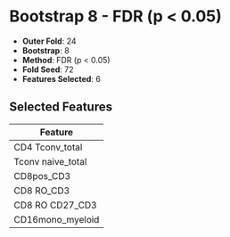 # Bootstrap 8 - FDR (p < 0.05)

- **Outer Fold**: 24
- **Bootstrap**: 8
- **Method**: FDR (p < 0.05)
- **Fold Seed**: 72
- **Features Selected**: 6

## Selected Features

| Feature |
|---------|
| CD4 Tconv_total |
| Tconv naive_total |
| CD8pos_CD3 |
| CD8 RO_CD3 |
| CD8 RO CD27_CD3 |
| CD16mono_myeloid |
